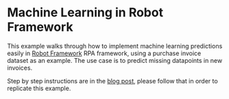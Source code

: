 # Machine Learning in Robot Framework

This example walks through how to implement machine learning predictions easily in [Robot Framework](https://robotframework.org/rpa/) RPA framework, using a purchase invoice dataset as an example. The use case is to predict missing datapoints in new invoices.

Step by step instructions are in the [blog post](https://aito.ai/blog/machine-learning-in-robot-framework/), please follow that in order to replicate this example.
